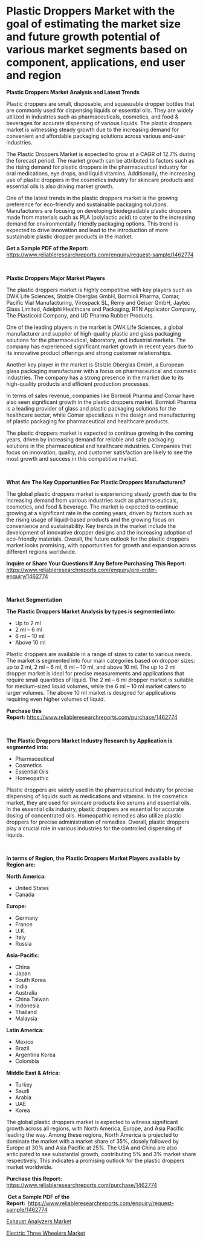 <p><h1>Plastic Droppers Market with the goal of estimating the market size and future growth potential of various market segments based on component, applications, end user and region</h1></p><p><strong>Plastic Droppers Market Analysis and Latest Trends</strong></p>
<p><p>Plastic droppers are small, disposable, and squeezable dropper bottles that are commonly used for dispensing liquids or essential oils. They are widely utilized in industries such as pharmaceuticals, cosmetics, and food & beverages for accurate dispensing of various liquids. The plastic droppers market is witnessing steady growth due to the increasing demand for convenient and affordable packaging solutions across various end-user industries.</p><p>The Plastic Droppers Market is expected to grow at a CAGR of 12.7% during the forecast period. The market growth can be attributed to factors such as the rising demand for plastic droppers in the pharmaceutical industry for oral medications, eye drops, and liquid vitamins. Additionally, the increasing use of plastic droppers in the cosmetics industry for skincare products and essential oils is also driving market growth.</p><p>One of the latest trends in the plastic droppers market is the growing preference for eco-friendly and sustainable packaging solutions. Manufacturers are focusing on developing biodegradable plastic droppers made from materials such as PLA (polylactic acid) to cater to the increasing demand for environmentally friendly packaging options. This trend is expected to drive innovation and lead to the introduction of more sustainable plastic dropper products in the market.</p></p>
<p><strong>Get a Sample PDF of the Report:&nbsp;</strong> <a href="https://www.reliableresearchreports.com/enquiry/request-sample/1462774">https://www.reliableresearchreports.com/enquiry/request-sample/1462774</a></p>
<p>&nbsp;</p>
<p><strong>Plastic Droppers Major Market Players</strong></p>
<p><p>The plastic droppers market is highly competitive with key players such as DWK Life Sciences, Stolzle Oberglas GmbH, Bormioli Pharma, Comar, Pacific Vial Manufacturing, Virospack SL, Remy and Geiser GmbH, Jaytec Glass Limited, Adelphi Healthcare and Packaging, RTN Applicator Company, The Plasticoid Company, and UD Pharma Rubber Products. </p><p>One of the leading players in the market is DWK Life Sciences, a global manufacturer and supplier of high-quality plastic and glass packaging solutions for the pharmaceutical, laboratory, and industrial markets. The company has experienced significant market growth in recent years due to its innovative product offerings and strong customer relationships. </p><p>Another key player in the market is Stolzle Oberglas GmbH, a European glass packaging manufacturer with a focus on pharmaceutical and cosmetic industries. The company has a strong presence in the market due to its high-quality products and efficient production processes.</p><p>In terms of sales revenue, companies like Bormioli Pharma and Comar have also seen significant growth in the plastic droppers market. Bormioli Pharma is a leading provider of glass and plastic packaging solutions for the healthcare sector, while Comar specializes in the design and manufacturing of plastic packaging for pharmaceutical and healthcare products.</p><p>The plastic droppers market is expected to continue growing in the coming years, driven by increasing demand for reliable and safe packaging solutions in the pharmaceutical and healthcare industries. Companies that focus on innovation, quality, and customer satisfaction are likely to see the most growth and success in this competitive market.</p></p>
<p>&nbsp;</p>
<p><strong>What Are The Key Opportunities For Plastic Droppers Manufacturers?</strong></p>
<p><p>The global plastic droppers market is experiencing steady growth due to the increasing demand from various industries such as pharmaceuticals, cosmetics, and food & beverage. The market is expected to continue growing at a significant rate in the coming years, driven by factors such as the rising usage of liquid-based products and the growing focus on convenience and sustainability. Key trends in the market include the development of innovative dropper designs and the increasing adoption of eco-friendly materials. Overall, the future outlook for the plastic droppers market looks promising, with opportunities for growth and expansion across different regions worldwide.</p></p>
<p><strong>Inquire or Share Your Questions If Any Before Purchasing This Report:</strong> <a href="https://www.reliableresearchreports.com/enquiry/pre-order-enquiry/1462774">https://www.reliableresearchreports.com/enquiry/pre-order-enquiry/1462774</a></p>
<p>&nbsp;</p>
<p><strong>Market Segmentation</strong></p>
<p><strong>The Plastic Droppers Market Analysis by types is segmented into:</strong></p>
<p><ul><li>Up to 2 ml</li><li>2 ml – 6 ml</li><li>6 ml – 10 ml</li><li>Above 10 ml</li></ul></p>
<p><p>Plastic droppers are available in a range of sizes to cater to various needs. The market is segmented into four main categories based on dropper sizes: up to 2 ml, 2 ml – 6 ml, 6 ml – 10 ml, and above 10 ml. The up to 2 ml dropper market is ideal for precise measurements and applications that require small quantities of liquid. The 2 ml – 6 ml dropper market is suitable for medium-sized liquid volumes, while the 6 ml – 10 ml market caters to larger volumes. The above 10 ml market is designed for applications requiring even higher volumes of liquid.</p></p>
<p><strong>Purchase this Report:&nbsp;</strong><a href="https://www.reliableresearchreports.com/purchase/1462774">https://www.reliableresearchreports.com/purchase/1462774</a></p>
<p>&nbsp;</p>
<p><strong>The Plastic Droppers Market Industry Research by Application is segmented into:</strong></p>
<p><ul><li>Pharmaceutical</li><li>Cosmetics</li><li>Essential Oils</li><li>Homeopathic</li></ul></p>
<p><p>Plastic droppers are widely used in the pharmaceutical industry for precise dispensing of liquids such as medications and vitamins. In the cosmetics market, they are used for skincare products like serums and essential oils. In the essential oils industry, plastic droppers are essential for accurate dosing of concentrated oils. Homeopathic remedies also utilize plastic droppers for precise administration of remedies. Overall, plastic droppers play a crucial role in various industries for the controlled dispensing of liquids.</p></p>
<p>&nbsp;</p>
<p><strong>In terms of Region, the Plastic Droppers Market Players available by Region are:</strong></p>
<p>
    <p> <strong> North America: </strong>
        <ul>
            <li>United States</li>
            <li>Canada</li>
        </ul>
        </p> 
    <p> <strong> Europe: </strong>
        <ul>
            <li>Germany</li>
            <li>France</li>
            <li>U.K.</li>
            <li>Italy</li>
            <li>Russia</li>
        </ul>
        </p> 
    <p> <strong> Asia-Pacific: </strong>
        <ul>
            <li>China</li>
            <li>Japan</li>
            <li>South Korea</li>
            <li>India</li>
            <li>Australia</li>
            <li>China Taiwan</li>
            <li>Indonesia</li>
            <li>Thailand</li>
            <li>Malaysia</li>
        </ul>
        </p> 
    <p> <strong> Latin America: </strong>
        <ul>
            <li>Mexico</li>
            <li>Brazil</li>
            <li>Argentina Korea</li>
            <li>Colombia</li>
        </ul>
        </p> 
    <p> <strong> Middle East & Africa: </strong>
        <ul>
            <li>Turkey</li>
            <li>Saudi</li>
            <li>Arabia</li>
            <li>UAE</li>
            <li>Korea</li>
        </ul>
    </p>
    </p>
<p><p>The global plastic droppers market is expected to witness significant growth across all regions, with North America, Europe, and Asia Pacific leading the way. Among these regions, North America is projected to dominate the market with a market share of 35%, closely followed by Europe at 30% and Asia Pacific at 25%. The USA and China are also anticipated to see substantial growth, contributing 5% and 3% market share respectively. This indicates a promising outlook for the plastic droppers market worldwide.</p></p>
<p><strong>Purchase this Report: </strong><a href="https://www.reliableresearchreports.com/purchase/1462774">https://www.reliableresearchreports.com/purchase/1462774</a></p>
<p>&nbsp;<strong>Get a Sample PDF of the Report:&nbsp;&nbsp;</strong><a href="https://www.reliableresearchreports.com/enquiry/request-sample/1462774">https://www.reliableresearchreports.com/enquiry/request-sample/1462774</a></p>
<p><strong></strong></p>
<p><p><a href="https://simplistic-meeting-7ee.notion.site/Exhaust-Analyzers-Market-Size-Growing-and-Forecasted-for-period-from-2024-2031-and-provides-comple-416913379725462a875a1ea54ab2d3d4">Exhaust Analyzers Market</a></p><p><a href="https://skillful-vermicelli-b89.notion.site/Global-Electric-Three-Wheelers-Market-by-Types-Applications-and-Major-Players-with-Regional-Growt-0c7189eb39e049bb9bbdf6c8ddb930fa">Electric Three Wheelers Market</a></p></p>